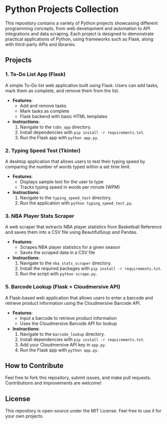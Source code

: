 # Python Projects Collection

This repository contains a variety of Python projects showcasing different programming concepts, from web development and automation to API integrations and data scraping. Each project is designed to demonstrate practical applications of Python, using frameworks such as Flask, along with third-party APIs and libraries.

## Projects

### 1. **To-Do List App (Flask)**
A simple To-Do list web application built using Flask. Users can add tasks, mark them as complete, and remove them from the list.

- **Features**:
  - Add and remove tasks
  - Mark tasks as complete
  - Flask backend with basic HTML templates
- **Instructions**:
  1. Navigate to the `toDo_app` directory.
  2. Install dependencies with `pip install -r requirements.txt`.
  3. Run the Flask app with `python app.py`.

### 2. **Typing Speed Test (Tkinter)**
A desktop application that allows users to test their typing speed by comparing the number of words typed within a set time limit.

- **Features**:
  - Displays sample text for the user to type
  - Tracks typing speed in words per minute (WPM)
- **Instructions**:
  1. Navigate to the `typing_speed_test` directory.
  2. Run the application with `python typing_speed_test.py`.

### 3. **NBA Player Stats Scraper**
A web scraper that extracts NBA player statistics from Basketball Reference and saves them into a CSV file using BeautifulSoup and Pandas.

- **Features**:
  - Scrapes NBA player statistics for a given season
  - Saves the scraped data in a CSV file
- **Instructions**:
  1. Navigate to the `nba_stats_scraper` directory.
  2. Install the required packages with `pip install -r requirements.txt`.
  3. Run the script with `python scrape.py`.

### 5. **Barcode Lookup (Flask + Cloudmersive API)**
A Flask-based web application that allows users to enter a barcode and retrieve product information using the Cloudmersive Barcode API.

- **Features**:
  - Input a barcode to retrieve product information
  - Uses the Cloudmersive Barcode API for lookup
- **Instructions**:
  1. Navigate to the `barcode_lookup` directory.
  2. Install dependencies with `pip install -r requirements.txt`.
  3. Add your Cloudmersive API key in `app.py`.
  4. Run the Flask app with `python app.py`.


## How to Contribute

Feel free to fork this repository, submit issues, and make pull requests. Contributions and improvements are welcome!

## License

This repository is open-source under the MIT License. Feel free to use it for your own projects.
